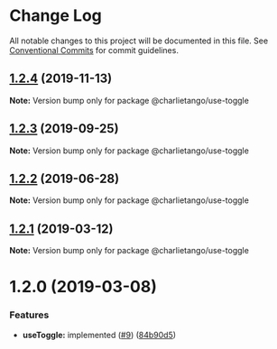 # Change Log

All notable changes to this project will be documented in this file.
See [Conventional Commits](https://conventionalcommits.org) for commit guidelines.

## [1.2.4](https://github.com/charlie-tango/hooks/compare/@charlietango/use-toggle@1.2.3...@charlietango/use-toggle@1.2.4) (2019-11-13)

**Note:** Version bump only for package @charlietango/use-toggle

## [1.2.3](https://github.com/charlie-tango/hooks/compare/@charlietango/use-toggle@1.2.2...@charlietango/use-toggle@1.2.3) (2019-09-25)

**Note:** Version bump only for package @charlietango/use-toggle

## [1.2.2](https://github.com/charlie-tango/hooks/compare/@charlietango/use-toggle@1.2.1...@charlietango/use-toggle@1.2.2) (2019-06-28)

**Note:** Version bump only for package @charlietango/use-toggle

## [1.2.1](https://github.com/charlie-tango/hooks/compare/@charlietango/use-toggle@1.2.0...@charlietango/use-toggle@1.2.1) (2019-03-12)

**Note:** Version bump only for package @charlietango/use-toggle

# 1.2.0 (2019-03-08)

### Features

- **useToggle:** implemented ([#9](https://github.com/charlie-tango/hooks/issues/9)) ([84b90d5](https://github.com/charlie-tango/hooks/commit/84b90d5))
